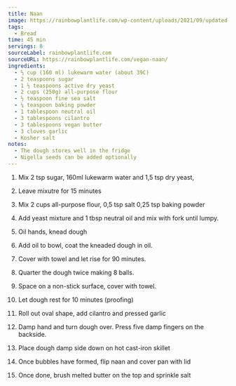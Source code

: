 ```yaml
---
title: Naan
image: https://rainbowplantlife.com/wp-content/uploads/2021/09/updated-naan-photo-for-cover-image-1-of-1-1.jpg
tags:
  - Bread
time: 45 min
servings: 8
sourceLabel: rainbowplantlife.com
sourceURL: https://rainbowplantlife.com/vegan-naan/
ingredients:
  - ⅔ cup (160 ml) lukewarm water (about 39C)
  - 2 teaspoons sugar
  - 1 ½ teaspoons active dry yeast
  - 2 cups (250g) all-purpose flour
  - ½ teaspoon fine sea salt
  - ¼ teaspoon baking powder
  - 1 tablespoon neutral oil
  - 3 tablespoons cilantro
  - 3 tablespoons vegan butter
  - 3 cloves garlic
  - Kosher salt
notes: 
  - The dough stores well in the fridge
  - Nigella seeds can be added optionally
---
```


1. Mix 2 tsp sugar, 160ml lukewarm water and 1,5 tsp dry yeast, 

2. Leave mixutre  for 15 minutes

3. Mix 2 cups all-purpose flour, 0,5 tsp salt 0,25 tsp baking powder

4. Add yeast mixture and 1 tbsp neutral oil and mix with fork until lumpy.

5. Oil hands, knead dough

6. Add oil to bowl, coat the kneaded dough in oil.

7. Cover with towel and let rise for 90 minutes.

8. Quarter the dough twice making 8 balls.

9. Space on a non-stick surface, cover with towel.

10. Let dough rest for 10 minutes (proofing)

11. Roll out oval shape, add cilantro and pressed garlic

12. Damp hand and turn dough over. Press five damp fingers on the backside.

13. Place dough damp side down on hot cast-iron skillet

14. Once bubbles have formed, flip naan and cover pan with lid

15. Once done, brush melted butter on the top and sprinkle salt